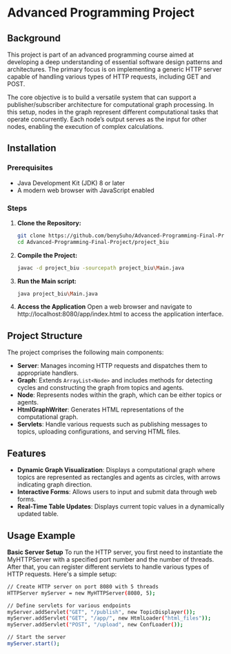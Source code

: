 # Advanced Programming Project

## Background
This project is part of an advanced programming course aimed at developing a deep understanding of essential software design patterns and architectures. The primary focus is on implementing a generic HTTP server capable of handling various types of HTTP requests, including GET and POST.

The core objective is to build a versatile system that can support a publisher/subscriber architecture for computational graph processing. In this setup, nodes in the graph represent different computational tasks that operate concurrently. Each node’s output serves as the input for other nodes, enabling the execution of complex calculations.

## Installation

### Prerequisites
- Java Development Kit (JDK) 8 or later
- A modern web browser with JavaScript enabled

### Steps
1. **Clone the Repository:**
    ```sh
    git clone https://github.com/benySuho/Advanced-Programming-Final-Project.git
    cd Advanced-Programming-Final-Project/project_biu
    ```

2. **Compile the Project:**
    ```sh
    javac -d project_biu -sourcepath project_biu\Main.java
    ```

3. **Run the Main script:**
    ```sh
   java project_biu\Main.java
    ```
4. **Access the Application**
   Open a web browser and navigate to http://localhost:8080/app/index.html to access the application interface.
   
## Project Structure
The project comprises the following main components:

- **Server**: Manages incoming HTTP requests and dispatches them to appropriate handlers.
- **Graph**: Extends `ArrayList<Node>` and includes methods for detecting cycles and constructing the graph from topics and agents.
- **Node**: Represents nodes within the graph, which can be either topics or agents.
- **HtmlGraphWriter**: Generates HTML representations of the computational graph.
- **Servlets**: Handle various requests such as publishing messages to topics, uploading configurations, and serving HTML files.

## Features
- **Dynamic Graph Visualization**: Displays a computational graph where topics are represented as rectangles and agents as circles, with arrows indicating graph direction.
- **Interactive Forms**: Allows users to input and submit data through web forms.
- **Real-Time Table Updates**: Displays current topic values in a dynamically updated table.

## Usage Example
**Basic Server Setup**
To run the HTTP server, you first need to instantiate the MyHTTPServer with a specified port number and the number of threads. After that, you can register different servlets to handle various types of HTTP requests. Here's a simple setup:

  ```sh
// Create HTTP server on port 8080 with 5 threads
HTTPServer myServer = new MyHTTPServer(8080, 5);

// Define servlets for various endpoints
myServer.addServlet("GET", "/publish", new TopicDisplayer());
myServer.addServlet("GET", "/app/", new HtmlLoader("html_files"));
myServer.addServlet("POST", "/upload", new ConfLoader());

// Start the server
myServer.start();
 ```

